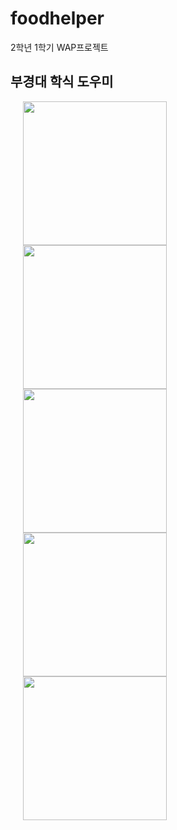 foodhelper
==========
2학년 1학기 WAP프로젝트

부경대 학식 도우미
------------------------
<div margin-right:10px>
<img width="230" src="https://user-images.githubusercontent.com/49146043/60718676-4bdd9380-9f60-11e9-8780-dd7fe9be8cf7.PNG" hspace=20>
<img width="230" src="https://user-images.githubusercontent.com/49146043/60718678-50a24780-9f60-11e9-885e-2860f625edaa.PNG" hspace=20>
<img width="230" src="https://user-images.githubusercontent.com/49146043/60718688-5566fb80-9f60-11e9-9c7f-f723c8991962.PNG" hspace=20>
 <br>
<img width="230" src="https://user-images.githubusercontent.com/49146043/60718691-5861ec00-9f60-11e9-95d4-9404b0fccf8d.PNG" hspace=20>
<img width="230" src="https://user-images.githubusercontent.com/49146043/60718697-5c8e0980-9f60-11e9-8ac4-32a4a61dc3f8.PNG" hspace=20>
